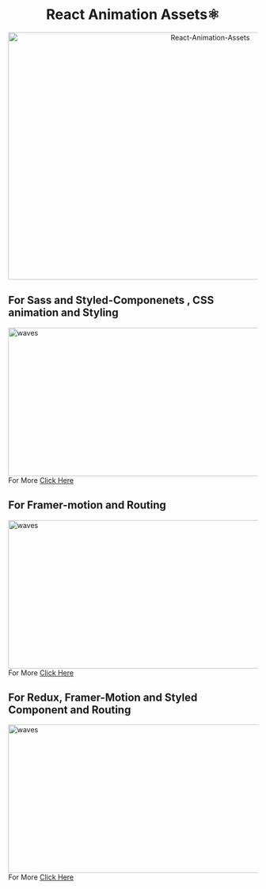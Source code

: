 <h1 align = "center">React Animation Assets⚛ </h1>
<div align="center">
<img  src="https://socialify.git.ci/i-priyanshu/React-Animation-Assets/image?description=1&descriptionEditable=Your%20CheatSheet%20For%20elegant%20React%20Apps&font=Raleway&issues=1&language=1&logo=https%3A%2F%2Fupload.wikimedia.org%2Fwikipedia%2Fcommons%2Fthumb%2Fa%2Fa7%2FReact-icon.svg%2F1280px-React-icon.svg.png&pattern=Signal&stargazers=1&theme=Dark" alt="React-Animation-Assets" width="800" height="500" />
</div>

## For Sass and Styled-Componenets , CSS animation and Styling 
<img src="https://user-images.githubusercontent.com/70953098/127367427-269069a2-5b89-4433-b4b4-bdeb68049e95.png" alt="waves" width="600" height="300"/>
    For More <a href="https://github.com/i-priyanshu/React-Animation-Assets/tree/main/Waves%20Music%20App" target="_blank"> Click Here</a>


## For Framer-motion and Routing
  
<img src="https://user-images.githubusercontent.com/70953098/127369211-6f4db536-f118-48c5-8d81-e84a39ad473c.png" alt="waves" width="600" height="300"/>
 For More <a href="https://github.com/i-priyanshu/React-Animation-Assets/tree/main/capture" target="_blank">Click Here</a>

## For Redux, Framer-Motion and Styled Component and Routing  
<img src="https://user-images.githubusercontent.com/70953098/127368236-d34d44ae-2702-4ff3-b83f-35a7342695fd.png" alt="waves" width="600" height="300"/>
  For More <a href="https://github.com/i-priyanshu/React-Animation-Assets/tree/main/ignites" target="_blank"> Click Here</a>
